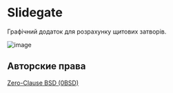 # Slidegate

Графічний додаток для розрахунку щитових затворів.

![image](https://user-images.githubusercontent.com/28775275/235110617-f3a1d126-acb1-4675-8daf-141d564bc268.png)


## Авторские права

[Zero-Clause BSD (0BSD)](https://opensource.org/licenses/0BSD)
